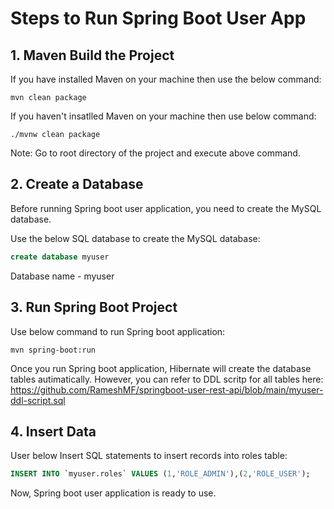 # Steps to Run Spring Boot User App
## 1. Maven Build the Project
If you have installed Maven on your machine then use the below command:
```
mvn clean package
```
If you haven't insatlled Maven on your machine then use below command:
```
./mvnw clean package
 ```
 Note: Go to root directory of the project and execute above command.
 ## 2. Create a Database
 Before running Spring boot user application, you need to create the MySQL database.
 
 Use the below SQL database to create the MySQL database:
 ```sql
 create database myuser
 ```
 Database name - myuser
 ## 3. Run Spring Boot Project
 Use below command to run Spring boot application:
 ```
 mvn spring-boot:run
 ```
 Once you run Spring boot application, Hibernate will create the database tables autimatically.
 However, you can refer to DDL scritp for all tables here:
 https://github.com/RameshMF/springboot-user-rest-api/blob/main/myuser-ddl-script.sql
 ## 4. Insert Data
User below Insert SQL statements to insert records into roles table:
```sql
INSERT INTO `myuser.roles` VALUES (1,'ROLE_ADMIN'),(2,'ROLE_USER');
```
Now, Spring boot user application is ready to use.
